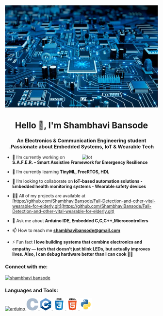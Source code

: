 ![logo](https://github.com/ShambhaviBansode/ShambhaviBansode/blob/main/Git_banner.jpg)

<h1 align="center">Hello 👋, I'm Shambhavi Bansode</h1>
<h3 align="center">An Electronics & Communication Engineering student .Passionate about Embedded Systems, IoT & Wearable Tech</h3>
<img align="right" alt="Iot"width="250" src="https://miro.medium.com/v2/resize:fit:1400/1*smWqPrnllHrSS8mMjKLuhA.gif">

- 🔭 I’m currently working on **S.A.F.E.R. – Smart Assistive Framework for Emergency Resilience**

- 🌱 I’m currently learning **TinyML, FreeRTOS, HDL**

- 👯 I’m looking to collaborate on **IoT-based automation solutions - Embedded health monitoring systems - Wearable safety devices**

- 👨‍💻 All of my projects are available at [https://github.com/ShambhaviBansode/Fall-Detection-and-other-vital-wearable-for-elderly.git](https://github.com/ShambhaviBansode/Fall-Detection-and-other-vital-wearable-for-elderly.git)

- 💬 Ask me about **Arduino IDE, Embedded C,C,C++,Microcontrollers**

- 📫 How to reach me **shambhavibansode@gmail.com**

- ⚡ Fun fact **I love building systems that combine **electronics and empathy** — tech that doesn’t just blink LEDs, but actually improves lives. Also, I can debug hardware better than I can cook 🍳😂**

<h3 align="left">Connect with me:</h3>
<p align="left">
<a href="https://www.linkedin.com/in/shambhavi-bansode-35bb77297?utm_source=share&utm_campaign=share_via&utm_content=profile&utm_medium=android_app" target="blank"><img align="center" src="https://raw.githubusercontent.com/rahuldkjain/github-profile-readme-generator/master/src/images/icons/Social/linked-in-alt.svg" alt="shambhavi bansode" height="30" width="40" /></a>

</p>

<h3 align="left">Languages and Tools:</h3>
<p align="left"> <a href="https://www.arduino.cc/" target="_blank" rel="noreferrer"> <img src="https://cdn.worldvectorlogo.com/logos/arduino-1.svg" alt="arduino" width="40" height="40"/> </a> <a href="https://www.cprogramming.com/" target="_blank" rel="noreferrer"> <img src="https://raw.githubusercontent.com/devicons/devicon/master/icons/c/c-original.svg" alt="c" width="40" height="40"/> </a> <a href="https://www.w3schools.com/cpp/" target="_blank" rel="noreferrer"> <img src="https://raw.githubusercontent.com/devicons/devicon/master/icons/cplusplus/cplusplus-original.svg" alt="cplusplus" width="40" height="40"/> </a> <a href="https://www.w3schools.com/css/" target="_blank" rel="noreferrer"> <img src="https://raw.githubusercontent.com/devicons/devicon/master/icons/css3/css3-original-wordmark.svg" alt="css3" width="40" height="40"/> </a> <a href="https://www.w3.org/html/" target="_blank" rel="noreferrer"> <img src="https://raw.githubusercontent.com/devicons/devicon/master/icons/html5/html5-original-wordmark.svg" alt="html5" width="40" height="40"/> </a> <a href="https://www.python.org" target="_blank" rel="noreferrer"> <img src="https://raw.githubusercontent.com/devicons/devicon/master/icons/python/python-original.svg" alt="python" width="40" height="40"/> </a> </p>
